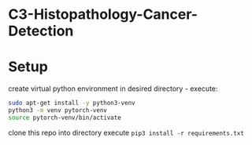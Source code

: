 # C3-Histopathology-Cancer-Detection

# Setup
create virtual python environment in desired directory - execute:
```bash
sudo apt-get install -y python3-venv
python3 -m venv pytorch-venv
source pytorch-venv/bin/activate
```
clone this repo into directory
execute `pip3 install -r requirements.txt`
